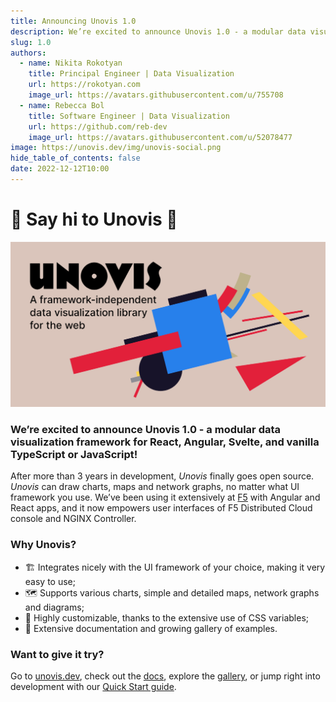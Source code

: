 ```yaml
---
title: Announcing Unovis 1.0
description: We’re excited to announce Unovis 1.0 - a modular data visualization framework for React, Angular, Svelte, and vanilla TypeScript or JavaScript!
slug: 1.0
authors:
  - name: Nikita Rokotyan
    title: Principal Engineer | Data Visualization
    url: https://rokotyan.com
    image_url: https://avatars.githubusercontent.com/u/755708
  - name: Rebecca Bol
    title: Software Engineer | Data Visualization
    url: https://github.com/reb-dev
    image_url: https://avatars.githubusercontent.com/u/52078477
image: https://unovis.dev/img/unovis-social.png
hide_table_of_contents: false
date: 2022-12-12T10:00
---
```


#  🥳 Say hi to Unovis 👋

![](./unovis-banner.png)

### We’re excited to announce Unovis 1.0 - a modular data visualization framework for React, Angular, Svelte, and vanilla TypeScript or JavaScript!

After more than 3 years in development, _Unovis_ finally goes open source. _Unovis_ can draw charts, maps and network graphs, no matter what UI framework you use. We’ve been using it extensively at [F5](https://f5.com/) with Angular and React apps, and it now empowers user interfaces of F5 Distributed Cloud console and NGINX Controller.

### Why Unovis?
*  🏗 Integrates nicely with the UI framework of your choice, making it very easy to use;
*  🗺 Supports various charts, simple and detailed maps, network graphs and diagrams;
*  💇 Highly customizable, thanks to the extensive use of CSS variables;
* 📖 Extensive documentation and growing gallery of examples.

### Want to give it try?
Go to [unovis.dev](https://unovis.dev/), check out the [docs](https://unovis.dev/docs/intro), explore the [gallery](https://unovis.dev/gallery), or jump right into development with our [Quick Start guide](https://unovis.dev/docs/quick-start/).
